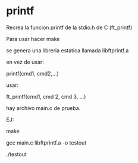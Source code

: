 # printf
Recrea la funcion printf de la stdio.h de C  (ft_printf)


Para usar hacer make

se genera una libreria estatica llamada libftprintf.a

en vez de usar:

printf(cmd1, cmd2,...) 

usar:

ft_printf(cmd1, cmd 2, cmd 3, ...)

hay archivo main.c de prueba.

EJ:


make

gcc main.c libftprintf.a -o testout

./testout

